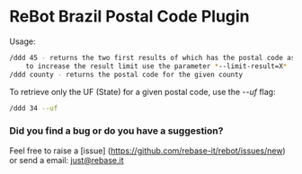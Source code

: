 # ReBot Brazil Postal Code Plugin


Usage:

```bash
/ddd 45 - returns the two first results of which has the postal code as 45.
    to increase the result limit use the parameter *--limit-result=X*
/ddd county - returns the postal code for the given county
```

To retrieve only the UF (State) for a given postal code, use the *--uf* flag:

```bash
/ddd 34 --uf
```


### Did you find a bug or do you have a suggestion?
Feel free to raise a [issue]
(https://github.com/rebase-it/rebot/issues/new) or send a email: just@rebase.it